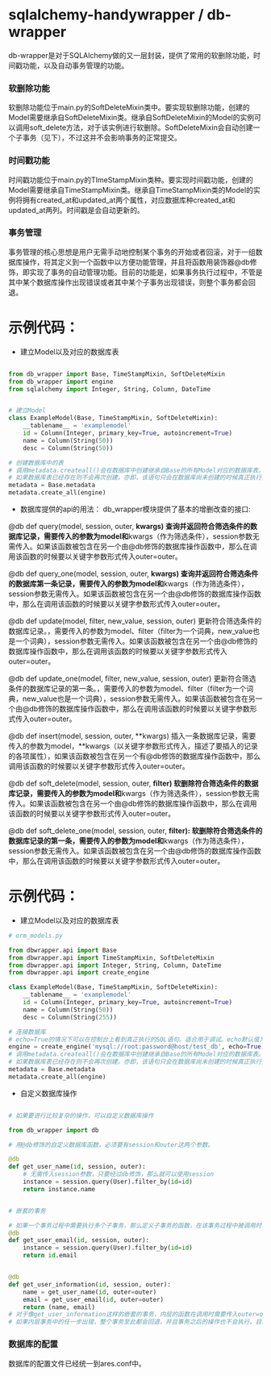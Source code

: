 # sqlalchemy-handywrapper / db-wrapper
db-wrapper是对于SQLAlchemy做的又一层封装，提供了常用的软删除功能，时间戳功能，以及自动事务管理的功能。

### 软删除功能
软删除功能位于main.py的SoftDeleteMixin类中。要实现软删除功能，创建的Model需要继承自SoftDeleteMixin类。继承自SoftDeleteMixin的Model的实例可以调用soft_delete方法，对于该实例进行软删除。SoftDeleteMixin会自动创建一个子事务（见下），不过这并不会影响事务的正常提交。

### 时间戳功能
时间戳功能位于main.py的TImeStampMixin类种。要实现时间戳功能，创建的Model需要继承自TimeStampMixin类。继承自TimeStampMixin类的Model的实例将拥有created_at和updated_at两个属性，对应数据库种created_at和updated_at两列。时间戳是会自动更新的。

### 事务管理
事务管理的核心思想是用户无需手动地控制某个事务的开始或者回滚，对于一组数据库操作，将其定义到一个函数中以方便功能管理，并且将函数用装饰器@db修饰，即实现了事务的自动管理功能。目前的功能是，如果事务执行过程中，不管是其中某个数据库操作出现错误或者其中某个子事务出现错误，则整个事务都会回退。


# 示例代码：

- 建立Model以及对应的数据库表

``` Python

from db_wrapper import Base, TimeStampMixin, SoftDeleteMixin
from db_wrapper import engine
from sqlalchemy import Integer, String, Column, DateTime


# 建立Model
class ExampleModel(Base, TimeStampMixin, SoftDeleteMixin):
    __tablename__ = 'examplemodel'
    id = Column(Integer, primary_key=True, autoincrement=True)
    name = Column(String(50))
    desc = Column(String(50))

# 创建数据库中的表
# 调用metadata.createall()会在数据库中创建继承自Base的所有Model对应的数据库表。
# 如果数据库表已经存在则不会再次创建。亦即，该语句只会在数据库尚未创建的时候真正执行操作。
metadata = Base.metadata
metadata.create_all(engine)

```


- 数据库提供的api的用法：
db_wrapper模块提供了基本的增删改查的接口:

@db
def query(model, session, outer, **kwargs)
查询并返回符合筛选条件的数据库记录，需要传入的参数为model和**kwargs（作为筛选条件），session参数无需传入。如果该函数被包含在另一个由@db修饰的数据库操作函数中，那么在调用该函数的时候要以关键字参数形式传入outer=outer。

@db
def query_one(model, session, outer, **kwargs)
查询并返回符合筛选条件的数据库第一条记录，需要传入的参数为model和**kwargs（作为筛选条件），session参数无需传入。如果该函数被包含在另一个由@db修饰的数据库操作函数中，那么在调用该函数的时候要以关键字参数形式传入outer=outer。

@db
def update(model, filter, new_value, session, outer)
更新符合筛选条件的数据库记录。，需要传入的参数为model、filter（filter为一个词典，new_value也是一个词典），session参数无需传入。如果该函数被包含在另一个由@db修饰的数据库操作函数中，那么在调用该函数的时候要以关键字参数形式传入outer=outer。

@db
def update_one(model, filter, new_value, session, outer)
更新符合筛选条件的数据库记录的第一条。，需要传入的参数为model、filter（filter为一个词典，new_value也是一个词典），session参数无需传入。如果该函数被包含在另一个由@db修饰的数据库操作函数中，那么在调用该函数的时候要以关键字参数形式传入outer=outer。

@db
def insert(model, session, outer, **kwargs)
插入一条数据库记录，需要传入的参数为model，**kwargs（以关键字参数形式传入，描述了要插入的记录的各项属性），如果该函数被包含在另一个有@db修饰的数据库操作函数中，那么调用该函数的时候要以关键字参数形式传入outer=outer。

@db
def soft_delete(model, session, outer, **filter)
软删除符合筛选条件的数据库记录，需要传入的参数为model和**kwargs（作为筛选条件），session参数无需传入。如果该函数被包含在另一个由@db修饰的数据库操作函数中，那么在调用该函数的时候要以关键字参数形式传入outer=outer。

@db
def soft_delete_one(model, session, outer, **filter):
软删除符合筛选条件的数据库记录的第一条，需要传入的参数为model和**kwargs（作为筛选条件），session参数无需传入。如果该函数被包含在另一个由@db修饰的数据库操作函数中，那么在调用该函数的时候要以关键字参数形式传入outer=outer。








# 示例代码：

- 建立Model以及对应的数据库表

``` Python
# orm_models.py

from dbwrapper.api import Base
from dbwrapper.api import TimeStampMixin, SoftDeleteMixin
from dbwrapper.api import Integer, String, Column, DateTime
from dbwrapper.api import create_engine

class ExampleModel(Base, TimeStampMixin, SoftDeleteMixin):
    __tablename__ = 'examplemodel'
    id = Column(Integer, primary_key=True, autoincrement=True)
    name = Column(String(50))
    desc = Column(String(255))

# 连接数据库
# echo=True的情况下可以在控制台上看到真正执行的SQL语句。适合用于调试。echo默认值为False，生产环境中可关闭echo
engine = create_engine('mysql://root:password@host/test_db', echo=True)
# 调用metadata.createall()会在数据库中创建继承自Base的所有Model对应的数据库表。
# 如果数据库表已经存在则不会再次创建。亦即，该语句只会在数据库尚未创建的时候真正执行操作。
metadata = Base.metadata
metadata.create_all(engine)

```

- 自定义数据库操作

``` Python

# 如果要进行比较复杂的操作，可以自定义数据库操作

from db_wrapper import db

# 用@db修饰的自定义数据库函数，必须要有session和outer这两个参数。

@db
def get_user_name(id, session, outer):
    # 无需传入session参数，只要经过db修饰，那么就可以使用session
    instance = session.query(User).filter_by(id=id)
    return instance.name


# 嵌套的事务

# 如果一个事务过程中需要执行多个子事务，那么定义子事务的函数，在该事务过程中被调用时，需要传入关键字参数outer=outer。
@db
def get_user_email(id, session, outer):
    instance = session.query(User).filter_by(id=id)
    return id.email


@db
def get_user_information(id, session, outer):
    name = get_user_name(id, outer=outer)
    email = get_user_email(id, outer=outer)
    return (name, email)
# 对于像get_user_information这样的嵌套的事务，内层的函数在调用时需要传入outer=outer，否则内层的事务将会是独立的，而非作为外层事务的子事务。
# 如果内层事务中的任一步出错，整个事务至此都会回退，并且事务之后的操作也不会执行。目前并没有savepoint功能。

```

### 数据库的配置
数据库的配置文件已经统一到ares.conf中。
